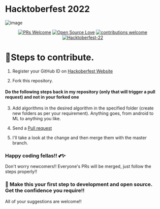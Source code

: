 # Hacktoberfest 2022

![image](https://pbs.twimg.com/profile_banners/1040669393255055360/1662652901/1500x500)
<div align="center">

[![PRs Welcome](https://img.shields.io/badge/PRs-welcome-brightgreen.svg?style=flat&logo=github)](https://github.com/dasanjith78/hacktober-2022) 
[![Open Source Love](https://img.shields.io/badge/Open%20Source-%F0%9F%A4%8D-Green)](https://github.com/dasanjith78/hacktober-2022) 
[![contributions welcome](https://img.shields.io/static/v1.svg?label=Contributions&message=Welcome&color=0059b3)](https://github.com/dasanjith78/hacktober-2022)
[![Hacktoberfest-22](https://img.shields.io/static/v1.svg?label=Hacktoberfest-22&message=accepted&color=red)](https://github.com/dasanjith78/hacktober-2022)
</div>

# 📌Steps to contribute.

1. Register your GitHub ID on [Hackoberfest Website](https://hacktoberfest.digitalocean.com/)

2. Fork this repository.

#### Do the following steps back in my repository (only that will trigger a pull request) and not in your forked one

3. Add algorithms in the desired algorithm in the specified folder (create new folders as per your requirement). Anything goes, from android to ML to anything you like.
   
4. Send a [Pull request](https://github.com/dasanjith78/hacktober-2022)

5. I'll take a look at the change and then merge them with the master branch.


### Happy coding fellas!! 💕✨
Don't worry newcomers!! Everyone's PRs will be merged, just follow the steps properly!!


### 🙌 Make this your first step to development and open source. Get the confidence you require!!
All of your suggestions are welcome!!

